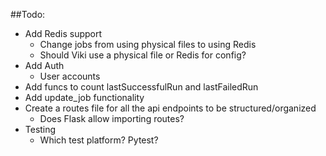 ##Todo:
- Add Redis support
  - Change jobs from using physical files to using Redis
  - Should Viki use a physical file or Redis for config? 
- Add Auth
  - User accounts
- Add funcs to count lastSuccessfulRun and lastFailedRun
- Add update_job functionality
- Create a routes file for all the api endpoints to be structured/organized
  - Does Flask allow importing routes?
- Testing
  - Which test platform? Pytest?